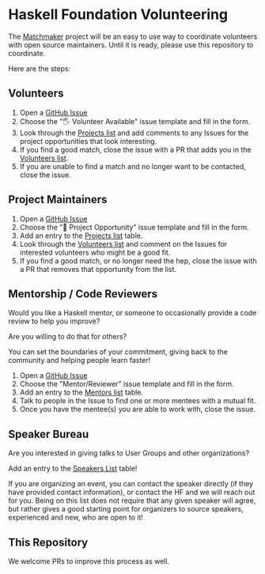 # Haskell Foundation Volunteering

The [Matchmaker](https://github.com/haskellfoundation/matchmaker) project will be an easy to use way to coordinate volunteers with open source maintainers. Until it is ready, please use this repository to coordinate.

Here are the steps:

## Volunteers

1. Open a [GitHub Issue](https://github.com/haskellfoundation/volunteering/issues)
2. Choose the "🖐 Volunteer Available" issue template and fill in the form.
3. Look through the [Projects list](projects.md) and add comments to any Issues for the project opportunities that look interesting.
4. If you find a good match, close the issue with a PR that adds you in the [Volunteers list](volunteers.md).
5. If you are unable to find a match and no longer want to be contacted, close the issue.

## Project Maintainers

1. Open a [GitHub Issue](https://github.com/haskellfoundation/volunteering/issues)
2. Choose the "🎁 Project Opportunity" issue template and fill in the form.
3. Add an entry to the [Projects list](projects.md) table.
4. Look through the [Volunteers list](volunteers.md) and comment on the Issues for interested volunteers who might be a good fit.
5. If you find a good match, or no longer need the hep, close the issue with a PR that removes that opportunity from the list.

## Mentorship / Code Reviewers

Would you like a Haskell mentor, or someone to occasionally provide a code review to help you improve?

Are you willing to do that for others?

You can set the boundaries of your commitment, giving back to the community and helping people learn faster!

1. Open a [GitHub Issue](https://github.com/haskellfoundation/volunteering/issues)
2. Choose the "Mentor/Reviewer" issue template and fill in the form.
3. Add an entry to the [Mentors list](mentors.md) table.
4. Talk to people in the Issue to find one or more mentees with a mutual fit.
5. Once you have the mentee(s) you are able to work with, close the issue.

## Speaker Bureau

Are you interested in giving talks to User Groups and other organizations?

Add an entry to the [Speakers List](speakers.md) table!

If you are organizing an event, you can contact the speaker directly (if they have provided contact information), or contact the HF and we will reach out for you. Being on this list does not require that any given speaker will agree, but rather gives a good starting point for organizers to source speakers, experienced and new, who are open to it!

## This Repository

We welcome PRs to improve this process as well.
